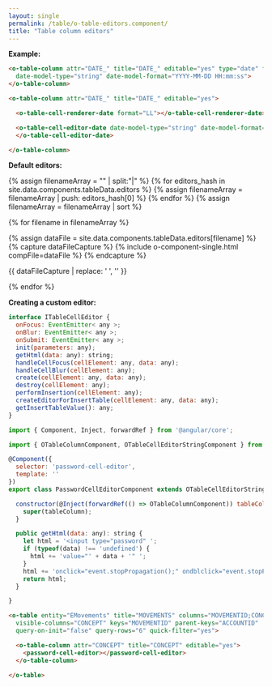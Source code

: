 ```yaml
---
layout: single
permalink: /table/o-table-editors.component/
title: "Table column editors"
---
```



**Example:**

```html
<o-table-column attr="DATE_" title="DATE_" editable="yes" type="date" format="LL" 
  date-model-type="string" date-model-format="YYYY-MM-DD HH:mm:ss">
</o-table-column>  
```

```html
<o-table-column attr="DATE_" title="DATE_" editable="yes">

  <o-table-cell-renderer-date format="LL"></o-table-cell-renderer-date>

  <o-table-cell-editor-date date-model-type="string" date-model-format="YYYY-MM-DD HH:mm:ss">
  </o-table-cell-editor-date>

</o-table-column>
```

**Default editors:**

{% assign filenameArray = "" | split:"|"  %} 
{% for editors_hash in site.data.components.tableData.editors %}
  {% assign filenameArray = filenameArray | push: editors_hash[0] %}
{% endfor %}
{% assign filenameArray = filenameArray | sort %}


{% for filename in filenameArray %}

  {% assign dataFile = site.data.components.tableData.editors[filename] %}
  {% capture dataFileCapture %}
    {% include o-component-single.html compFile=dataFile %}
  {% endcapture %}

  {{ dataFileCapture | replace: '    ', '' }}
 
{% endfor %}


**Creating a custom editor:**


```javascript
interface ITableCellEditor {
  onFocus: EventEmitter< any >;
  onBlur: EventEmitter< any >;
  onSubmit: EventEmitter< any >;
  init(parameters: any);
  getHtml(data: any): string;
  handleCellFocus(cellElement: any, data: any);
  handleCellBlur(cellElement: any);
  create(cellElement: any, data: any);
  destroy(cellElement: any);
  performInsertion(cellElement: any);
  createEditorForInsertTable(cellElement: any, data: any);
  getInsertTableValue(): any;
}
```





```javascript
import { Component, Inject, forwardRef } from '@angular/core';

import { OTableColumnComponent, OTableCellEditorStringComponent } from 'ontimize-web-ng2/ontimize';

@Component({
  selector: 'password-cell-editor',
  template: ''
})
export class PasswordCellEditorComponent extends OTableCellEditorStringComponent {

  constructor(@Inject(forwardRef(() => OTableColumnComponent)) tableColumn: OTableColumnComponent) {
    super(tableColumn);
  }

  public getHtml(data: any): string {
    let html = '<input type="password" ';
    if (typeof(data) !== 'undefined') {
      html += 'value="' + data + '" ';
    }
    html += 'onclick="event.stopPropagation();" ondblclick="event.stopPropagation();" />';
    return html;
  }

}
```




```html
<o-table entity="EMovements" title="MOVEMENTS" columns="MOVEMENTID;CONCEPT" 
  visible-columns="CONCEPT" keys="MOVEMENTID" parent-keys="ACCOUNTID" 
  query-on-init="false" query-rows="6" quick-filter="yes">

  <o-table-column attr="CONCEPT" title="CONCEPT" editable="yes">
    <password-cell-editor></password-cell-editor>
  </o-table-column>

</o-table>
```
